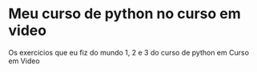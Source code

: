 # Meu curso de python no curso em video
 Os exercicios que eu fiz do mundo 1, 2 e 3 do curso de python em Curso em Video
